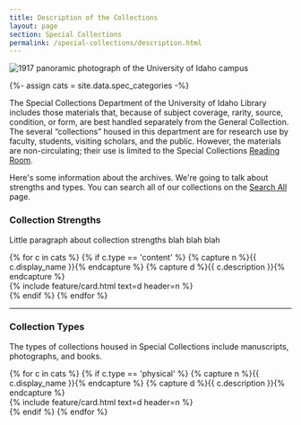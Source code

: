 ```yaml
---
title: Description of the Collections
layout: page
section: Special Collections
permalink: /special-collections/description.html
---
```


<div class="row mb-3">
  <div class="col-md-12">
    <img class="img-fluid" src="{{ site.lib-media }}/spec/carousel/spec_crop2.jpg" alt="1917 panoramic photograph of the University of Idaho campus">
  </div>
</div>

{%- assign cats = site.data.spec_categories -%}

The Special Collections Department of the University of Idaho Library includes those materials that, because of subject coverage, rarity, source, condition, or form, are best handled separately from the General Collection. 
The several “collections” housed in this department are for research use by faculty, students, visiting scholars, and the public. 
However, the materials are non-circulating; their use is limited to the Special Collections [Reading Room](https://www.lib.uidaho.edu/special-collections/plan.html).

Here's some information about the archives. We're going to talk about strengths and types. You can search all of our collections on the [Search All](/special-collections/searchall.html) page.

<div class="row">
<div class="col-md-12"><h3>Collection Strengths</h3>
<p>Little paragraph about collection strengths blah blah blah</p>
</div>
{% for c in cats %}
{% if c.type == 'content' %}
{% capture n %}{{ c.display_name }}{% endcapture %}
{% capture d %}{{ c.description }}{% endcapture %}
<div class="col-md-6">
{% include feature/card.html text=d header=n %}
</div>
{% endif %}
{% endfor %}
</div>

<hr>

<div class="row">
<div class="col-md-12"><h3>Collection Types</h3>
<p>The types of collections housed in Special Collections include manuscripts, photographs, and books.</p>
</div>
{% for c in cats %}
{% if c.type == 'physical' %}
{% capture n %}{{ c.display_name }}{% endcapture %}
{% capture d %}{{ c.description }}{% endcapture %}
<div class="col-md-4">
{% include feature/card.html text=d header=n %}
</div>
{% endif %}
{% endfor %}
</div>